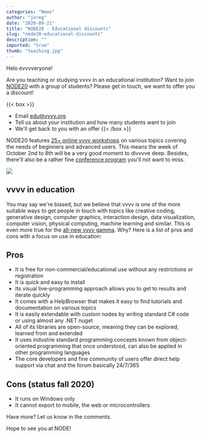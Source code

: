 ```yaml
---
categories: "News"
author: "joreg"
date: "2020-09-21"
title: "NODE20 - Educational discounts"
slug: "node20-educational-discounts"
description: ""
imported: "true"
thumb: "teaching.jpg"
---
```



Helo evvvveryone!

Are you teaching or studying vvvv in an educational institution? Want to join [NODE20](20.nodeforum.org/) with a group of students? Please get in touch, we want to offer you a discount! 

{{< box >}}
* Email edu@vvvv.org
* Tell us about your institution and how many students want to join
* We'll get back to you with an offer{{< /box >}}

NODE20 features [25+ online vvvv workshops](https://20.nodeforum.org/program/workshops/) on various topics covering the needs of beginners and advanced users. This means the week of October 2nd to 8th will be a very good moment to divvvve deep. Besides, there'll also be a rather fine [conference program](https://20.nodeforum.org/program/conference/) you'll not want to miss.

![](teaching.jpg)

## vvvv in education
You may say we're biased, but we believe that vvvv is one of the more suitable ways to get people in touch with topics like creative coding, generative design, computer graphics, interaction design, data visualization, computer vision, physical computing, machine learning and similar. This is even more true for the [all-new vvvv gamma](http://visualprogramming.net). Why? Here is a list of pros and cons with a focus on use in education: 

## Pros
- It is free for non-commercial/educational use without any restrictions or registration
- It is quick and easy to install
- Its visual live-programming approach allows you to get to results and iterate quickly
- It comes with a HelpBrowser that makes it easy to find tutorials and documentation on various topics
- It is easily extendable with custom nodes by writing standard C# code or using almost any .NET nuget
- All of its libraries are open-source, meaning they can be explored, learned from and extended
- It uses industrie standard programming concepts known from object-oriented programming that once understood, can also be applied in other programming languages
- The core developers and fine community of users offer direct help support via chat and the forum basically 24/7/365

## Cons (status fall 2020)
- It runs on Windows only
- It cannot export to mobile, the web or microcontrollers

Have more? Let us know in the comments.

Hope to see you at NODE!
